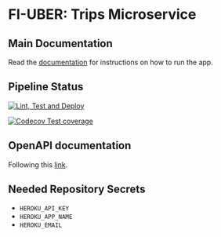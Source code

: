 # FI-UBER: Trips Microservice

## Main Documentation

Read the [documentation](https://fiuber-docs.readthedocs.io/en/latest/) for instructions on how to run the app.

## Pipeline Status

[![Lint, Test and Deploy](https://github.com/grupo4taller2/service-trips/actions/workflows/lint-test-deploy.yml/badge.svg?branch=main)](https://github.com/grupo4taller2/service-trips/actions/workflows/lint-test-deploy.yml)

[![Codecov Test coverage](https://codecov.io/gh/grupo4taller2/service-trips/branch/main/graph/badge.svg?token=XK7uFwpO01)](https://codecov.io/gh/grupo4taller2/service-trips)

## OpenAPI documentation

Following this [link](https://g4-fiuber-service-trips.herokuapp.com/docs).

## Needed Repository Secrets

- `HEROKU_API_KEY`
- `HEROKU_APP_NAME`
- `HEROKU_EMAIL`
